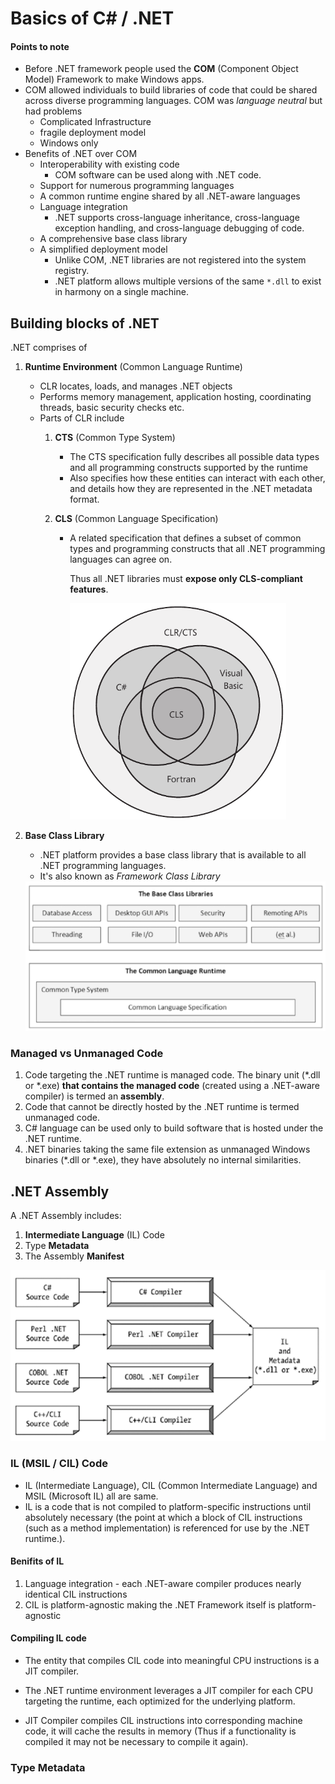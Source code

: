 # Basics of C# / .NET

#### Points to note

* Before .NET framework people used the **COM** (Component Object Model) Framework to make Windows apps.
* COM allowed individuals to build libraries of code that could be shared across diverse programming languages. COM was *language neutral* but had problems
  * Complicated Infrastructure
  * fragile deployment model
  * Windows only
* Benefits of .NET over COM
  * Interoperability with existing code
    * COM software can be used along with .NET code.
  * Support for numerous programming languages
  * A common runtime engine shared by all .NET-aware languages
  * Language integration
    * .NET supports cross-language inheritance, cross-language exception handling, and cross-language debugging of code. 
  * A comprehensive base class library
  * A simplified deployment model
    * Unlike COM, .NET libraries are not registered into the system registry.
    * .NET platform allows multiple versions of the same `*.dll` to exist in harmony on a single machine.

## Building blocks of .NET

.NET comprises of

1. **Runtime Environment** (Common Language Runtime)
   * CLR locates, loads, and manages .NET objects
   * Performs memory management, application hosting, coordinating threads, basic security checks etc.
   * Parts of CLR include
     1. **CTS** (Common Type System)
        * The CTS specification fully describes all possible data types and all programming constructs supported by the runtime
        * Also specifies how these entities can interact with each other, and details how they are represented in the .NET metadata format.
     2. **CLS** (Common Language Specification)
        
        * A related specification that defines a subset of common types and programming constructs that all .NET programming languages can agree on.
        
          Thus all .NET libraries must **expose only CLS-compliant features**. 
        
          <img src="CSharp_Images/CS_Basics_CTSvsCLS.png" alt="CTS vs CLS" style="zoom:67%;" />
2. **Base Class Library**

   * .NET platform provides a base class library that is available to all .NET programming languages.
   * It's also known as *Framework Class Library*

   <img src="CSharp_Images/CS_Basics_CTSCLSandLibrary.png" alt="CTS, CLS and Library realtionship" style="zoom:67%;" />



### Managed vs Unmanaged Code

1.  Code targeting the .NET runtime is managed code. The binary unit (*.dll or *.exe) **that contains the managed code** (created using a .NET-aware compiler) is termed an **assembly**.
2.  Code that cannot be directly hosted by the .NET runtime is termed unmanaged code.
3. C# language can be used only to build software that is hosted under the .NET runtime.
4. .NET binaries taking the same file extension as unmanaged Windows binaries (*.dll or *.exe), they have absolutely no internal similarities.

## .NET Assembly

A .NET Assembly includes:

1. **Intermediate Language** (IL) Code
2. Type **Metadata**
3. The Assembly **Manifest**

<img src="CSharp_Images/CS_Basics_AssemblyCreation.png" alt="All .NET-aware compilers emit IL instructions and metadata" style="zoom:67%;" />



### IL (MSIL / CIL) Code

* IL (Intermediate Language), CIL (Common Intermediate Language) and MSIL (Microsoft IL) all are same.
* IL is a code that is not compiled to platform-specific instructions until absolutely necessary (the point at which a block of CIL instructions (such as a method implementation) is referenced for use by
  the .NET runtime.).

#### Benifits of IL

1.  Language integration - each .NET-aware compiler produces nearly identical CIL instructions
2.  CIL is platform-agnostic making the .NET Framework itself is platform-agnostic

#### Compiling IL code

* The entity that compiles CIL code into meaningful CPU instructions is a JIT compiler.

* The .NET runtime environment leverages a JIT compiler for each CPU targeting the runtime, each optimized for the underlying platform.

* JIT Compiler compiles CIL instructions into corresponding machine code, it will cache the results in memory (Thus if a functionality is compiled it may not be necessary to compile it again).

  

### Type Metadata



